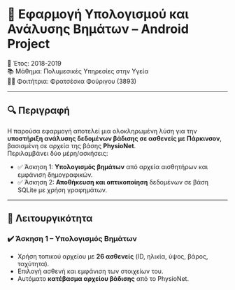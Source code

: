 # 🧠 Εφαρμογή Υπολογισμού και Ανάλυσης Βημάτων – Android Project

📅 Έτος: 2018-2019  
📚 Μάθημα: Πολυμεσικές Υπηρεσίες στην Υγεία  
👩‍💻 Φοιτήτρια: Φρατσέσκα Φούριγου (3893)

---

## 🔍 Περιγραφή

Η παρούσα εφαρμογή αποτελεί μια ολοκληρωμένη λύση για την **υποστήριξη ανάλυσης δεδομένων βάδισης σε ασθενείς με Πάρκινσον**, βασισμένη σε αρχεία της βάσης **PhysioNet**.  
Περιλαμβάνει δύο μέρη/ασκήσεις:

- ✅ Άσκηση 1: **Υπολογισμός βημάτων** από αρχεία αισθητήρων και εμφάνιση δημογραφικών.
- ✅ Άσκηση 2: **Αποθήκευση και οπτικοποίηση** δεδομένων σε βάση SQLite με χρήση γραφημάτων.

---

## 🧩 Λειτουργικότητα

### ✔️ Άσκηση 1 – Υπολογισμός Βημάτων

- Χρήση τοπικού αρχείου με **26 ασθενείς** (ID, ηλικία, ύψος, βάρος, ταχύτητα).
- Επιλογή ασθενή και εμφάνιση των στοιχείων του.
- Αυτόματο **κατέβασμα αρχείου βάδισης** από το PhysioNet.
